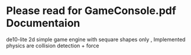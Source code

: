 # Please read for  GameConsole.pdf Documentaion
de10-lite 2d simple game engine with sequare shapes only , Implemented physics are collision detection + force

